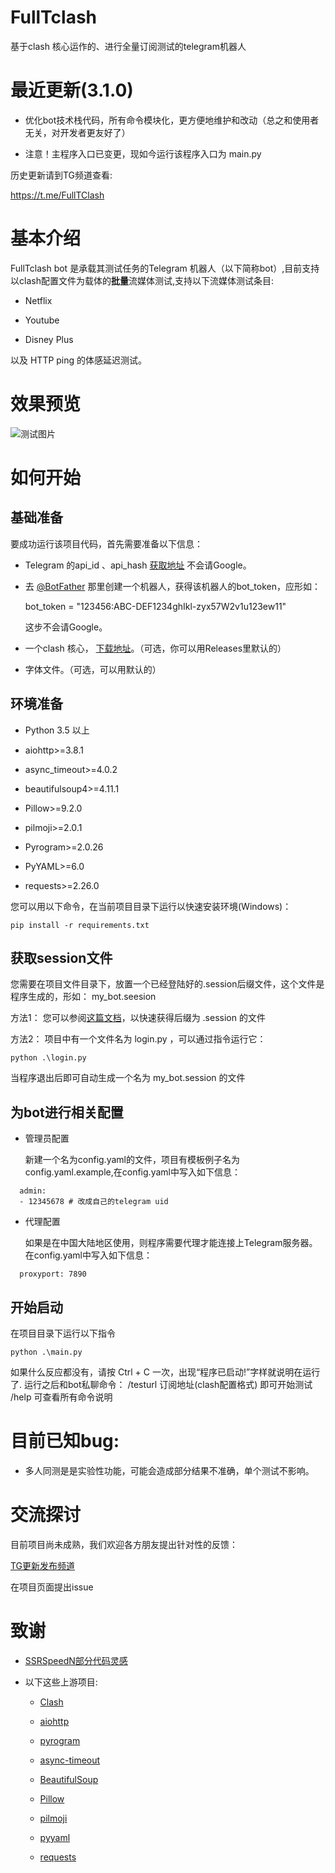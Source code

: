# FullTclash

基于clash 核心运作的、进行全量订阅测试的telegram机器人

# 最近更新(3.1.0)
- 优化bot技术栈代码，所有命令模块化，更方便地维护和改动（总之和使用者无关，对开发者更友好了）

- 注意！主程序入口已变更，现如今运行该程序入口为 main.py

历史更新请到TG频道查看: 

https://t.me/FullTClash


# 基本介绍

FullTclash bot 是承载其测试任务的Telegram 机器人（以下简称bot）,目前支持以clash配置文件为载体的**批量**流媒体测试,支持以下流媒体测试条目:

- Netflix
  
- Youtube
  
- Disney Plus
  

以及 HTTP ping 的体感延迟测试。

# 效果预览
![测试图片](https://3o.hk/images/2022/08/02/image.png)

# 如何开始

## 基础准备

要成功运行该项目代码，首先需要准备以下信息：

- Telegram 的api_id 、api_hash [获取地址](https://my.telegram.org/apps) 不会请Google。
  
- 去 [@BotFather](https://t.me/BotFather) 那里创建一个机器人，获得该机器人的bot_token，应形如：
  
  bot_token = "123456:ABC-DEF1234ghIkl-zyx57W2v1u123ew11"
  
  这步不会请Google。
  
- 一个clash 核心， [下载地址](https://github.com/Dreamacro/clash/releases)。（可选，你可以用Releases里默认的）
  
- 字体文件。（可选，可以用默认的）
  

## 环境准备

- Python 3.5 以上
  
- aiohttp>=3.8.1
  
- async_timeout>=4.0.2
  
- beautifulsoup4>=4.11.1
  
- Pillow>=9.2.0
  
- pilmoji>=2.0.1
  
- Pyrogram>=2.0.26
  
- PyYAML>=6.0
  
- requests>=2.26.0
  

您可以用以下命令，在当前项目目录下运行以快速安装环境(Windows)：

```
pip install -r requirements.txt
```

## 获取session文件

您需要在项目文件目录下，放置一个已经登陆好的.session后缀文件，这个文件是程序生成的，形如： my_bot.seesion

方法1： 您可以参阅[这篇文档](https://docs.pyrogram.org/start/auth)，以快速获得后缀为 .session 的文件

方法2： 项目中有一个文件名为 login.py ，可以通过指令运行它：

```
python .\login.py
```

当程序退出后即可自动生成一个名为 my_bot.session 的文件


## 为bot进行相关配置

- 管理员配置

  新建一个名为config.yaml的文件，项目有模板例子名为config.yaml.example,在config.yaml中写入如下信息： 
```
  admin:
  - 12345678 # 改成自己的telegram uid
```
  

- 代理配置
  
  如果是在中国大陆地区使用，则程序需要代理才能连接上Telegram服务器。在config.yaml中写入如下信息： 
```
  proxyport: 7890
```
  
## 开始启动

在项目目录下运行以下指令

```
python .\main.py
```

如果什么反应都没有，请按 Ctrl + C 一次，出现“程序已启动!”字样就说明在运行了.
运行之后和bot私聊命令：
/testurl 订阅地址(clash配置格式)
即可开始测试
/help 可查看所有命令说明
# 目前已知bug:

- 多人同测是是实验性功能，可能会造成部分结果不准确，单个测试不影响。
  

# 交流探讨

目前项目尚未成熟，我们欢迎各方朋友提出针对性的反馈：

[TG更新发布频道](https://t.me/FullTClash)

在项目页面提出issue

# 致谢

- [SSRSpeedN部分代码灵感](https://github.com/PauperZ/SSRSpeedN)
  
- 以下这些上游项目:
  
  - [Clash](https://github.com/Dreamacro/clash)
    
  - [aiohttp](https://github.com/aio-libs/aiohttp)
    
  - [pyrogram](https://github.com/pyrogram/pyrogram)
    
  - [async-timeout](https://github.com/aio-libs/async-timeout)
    
  - [BeautifulSoup](https://www.crummy.com/software/BeautifulSoup/)
    
  - [Pillow](https://github.com/python-pillow/Pillow)
    
  - [pilmoji](https://github.com/jay3332/pilmoji)
    
  - [pyyaml](https://github.com/yaml/pyyaml)
    
  - [requests](https://github.com/psf/requests)
